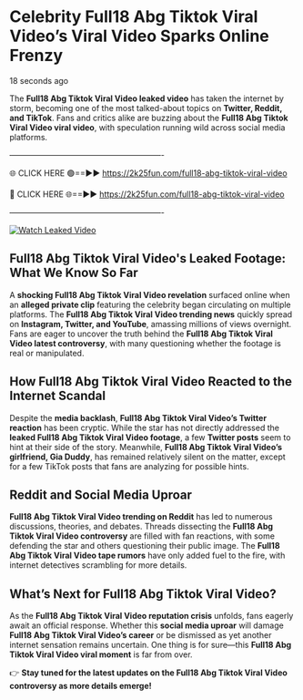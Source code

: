 # Celebrity Full18 Abg Tiktok Viral Video’s Viral Video Sparks Online Frenzy

18 seconds ago

The **Full18 Abg Tiktok Viral Video leaked video** has taken the internet by storm, becoming one of the most talked-about topics on **Twitter, Reddit, and TikTok**. Fans and critics alike are buzzing about the **Full18 Abg Tiktok Viral Video viral video**, with speculation running wild across social media platforms.

———————————————————-

🌐 CLICK HERE 🟢==►► https://2k25fun.com/full18-abg-tiktok-viral-video

🔴 CLICK HERE 🌐==►► https://2k25fun.com/full18-abg-tiktok-viral-video

———————————————————-

[![Watch Leaked Video](https://miro.medium.com/v2/resize:fit:828/format:webp/1*cilzJN44JGOrTw9NJCrNHA.gif "Watch Leaked Video")](https://2k25fun.com/full18-abg-tiktok-viral-video)

## **Full18 Abg Tiktok Viral Video's Leaked Footage: What We Know So Far**  
A **shocking Full18 Abg Tiktok Viral Video revelation** surfaced online when an **alleged private clip** featuring the celebrity began circulating on multiple platforms. The **Full18 Abg Tiktok Viral Video trending news** quickly spread on **Instagram, Twitter, and YouTube**, amassing millions of views overnight. Fans are eager to uncover the truth behind the **Full18 Abg Tiktok Viral Video latest controversy**, with many questioning whether the footage is real or manipulated.  

## **How Full18 Abg Tiktok Viral Video Reacted to the Internet Scandal**  
Despite the **media backlash**, **Full18 Abg Tiktok Viral Video’s Twitter reaction** has been cryptic. While the star has not directly addressed the **leaked Full18 Abg Tiktok Viral Video footage**, a few **Twitter posts** seem to hint at their side of the story. Meanwhile, **Full18 Abg Tiktok Viral Video’s girlfriend, Gia Duddy**, has remained relatively silent on the matter, except for a few TikTok posts that fans are analyzing for possible hints.  

## **Reddit and Social Media Uproar**  
**Full18 Abg Tiktok Viral Video trending on Reddit** has led to numerous discussions, theories, and debates. Threads dissecting the **Full18 Abg Tiktok Viral Video controversy** are filled with fan reactions, with some defending the star and others questioning their public image. The **Full18 Abg Tiktok Viral Video tape rumors** have only added fuel to the fire, with internet detectives scrambling for more details.  

## **What’s Next for Full18 Abg Tiktok Viral Video?**  
As the **Full18 Abg Tiktok Viral Video reputation crisis** unfolds, fans eagerly await an official response. Whether this **social media uproar** will damage **Full18 Abg Tiktok Viral Video’s career** or be dismissed as yet another internet sensation remains uncertain. One thing is for sure—this **Full18 Abg Tiktok Viral Video viral moment** is far from over.  

👉 **Stay tuned for the latest updates on the Full18 Abg Tiktok Viral Video controversy as more details emerge!**  
